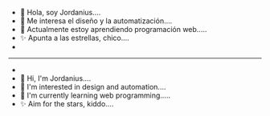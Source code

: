 - 👋 Hola, soy Jordanius....
- 👀 Me interesa el diseño y la automatización....
- 🌱 Actualmente estoy aprendiendo programación web.....
- ✨ Apunta a las estrellas, chico....
- 
-----------------------------------------------------
-
- 👋 Hi, I'm Jordanius....
- 👀 I'm interested in design and automation....
- 🌱 I'm currently learning web programming.....
- ✨ Aim for the stars, kiddo....

<!---
JordaniusNotDev/JordaniusNotDev is a ✨ special ✨ repository because its `README.md` (this file) appears on your GitHub profile.
You can click the Preview link to take a look at your changes.
--->

